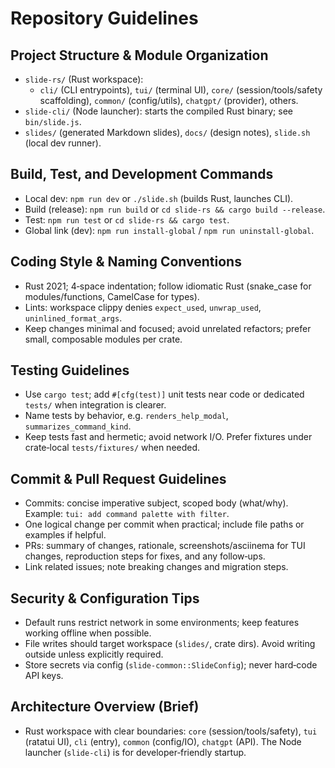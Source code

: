 # Repository Guidelines

## Project Structure & Module Organization
- `slide-rs/` (Rust workspace):
  - `cli/` (CLI entrypoints), `tui/` (terminal UI), `core/` (session/tools/safety scaffolding), `common/` (config/utils), `chatgpt/` (provider), others.
- `slide-cli/` (Node launcher): starts the compiled Rust binary; see `bin/slide.js`.
- `slides/` (generated Markdown slides), `docs/` (design notes), `slide.sh` (local dev runner).

## Build, Test, and Development Commands
- Local dev: `npm run dev` or `./slide.sh` (builds Rust, launches CLI).
- Build (release): `npm run build` or `cd slide-rs && cargo build --release`.
- Test: `npm run test` or `cd slide-rs && cargo test`.
- Global link (dev): `npm run install-global` / `npm run uninstall-global`.

## Coding Style & Naming Conventions
- Rust 2021; 4‑space indentation; follow idiomatic Rust (snake_case for modules/functions, CamelCase for types).
- Lints: workspace clippy denies `expect_used`, `unwrap_used`, `uninlined_format_args`.
- Keep changes minimal and focused; avoid unrelated refactors; prefer small, composable modules per crate.

## Testing Guidelines
- Use `cargo test`; add `#[cfg(test)]` unit tests near code or dedicated `tests/` when integration is clearer.
- Name tests by behavior, e.g. `renders_help_modal`, `summarizes_command_kind`.
- Keep tests fast and hermetic; avoid network I/O. Prefer fixtures under crate‑local `tests/fixtures/` when needed.

## Commit & Pull Request Guidelines
- Commits: concise imperative subject, scoped body (what/why). Example: `tui: add command palette with filter`.
- One logical change per commit when practical; include file paths or examples if helpful.
- PRs: summary of changes, rationale, screenshots/asciinema for TUI changes, reproduction steps for fixes, and any follow‑ups.
- Link related issues; note breaking changes and migration steps.

## Security & Configuration Tips
- Default runs restrict network in some environments; keep features working offline when possible.
- File writes should target workspace (`slides/`, crate dirs). Avoid writing outside unless explicitly required.
- Store secrets via config (`slide-common::SlideConfig`); never hard‑code API keys.

## Architecture Overview (Brief)
- Rust workspace with clear boundaries: `core` (session/tools/safety), `tui` (ratatui UI), `cli` (entry), `common` (config/IO), `chatgpt` (API). The Node launcher (`slide-cli`) is for developer‑friendly startup.

